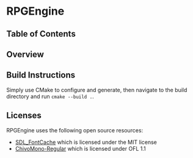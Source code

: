 # RPGEngine

## Table of Contents

## Overview

## Build Instructions

Simply use CMake to configure and generate, then navigate to the build directory and run `cmake --build .`.

## Licenses

RPGEngine uses the following open source resources:

* [SDL_FontCache](https://github.com/grimfang4/SDL_FontCache) which is licensed under the MIT license
* [ChivoMono-Regular](https://github.com/Omnibus-Type/Chivo) which is licensed under OFL 1.1
